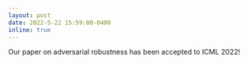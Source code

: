 ```yaml
---
layout: post
date: 2022-5-22 15:59:00-0400
inline: true
---
```


Our paper on adversarial robustness has been accepted to ICML 2022!
